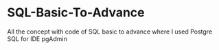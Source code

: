 # SQL-Basic-To-Advance
All the concept with code of SQL basic to advance where I used Postgre SQL for IDE pgAdmin
